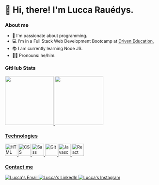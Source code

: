 # 👋 Hi, there! I'm Lucca Rauédys. 

<h3>About me</h3>

- 💙 I'm passionate about programming.
- 💻 I'm in a Full Stack Web Development Bootcamp at <a href="https://www.driven.com.br/">Driven Education.</a>
- 📚 I am currently learning Node JS.
- 🏳️‍⚧️ Pronouns: he/him.

<h3>GitHub Stats</h3>

<div align="left">
  <a href="https://github.com/luccarauedys">
  <img height="160em" src="https://github-readme-stats.vercel.app/api/top-langs/?username=luccarauedys&layout=compact&langs_count=7&theme=gotham"/>
  <img height="160em" src="https://github-readme-stats.vercel.app/api?username=luccarauedys&show_icons=true&theme=gotham&include_all_commits=true&count_private=true"/>
</div>

<h3>Technologies</h3>

<img height="40" alt="HTML" src="https://cdn.jsdelivr.net/gh/devicons/devicon/icons/html5/html5-original.svg" />
<img height="40" alt="CSS" src="https://cdn.jsdelivr.net/gh/devicons/devicon/icons/css3/css3-original.svg" />
<img height="40" alt="Sass" src="https://cdn.jsdelivr.net/gh/devicons/devicon/icons/sass/sass-original.svg" />
<img height="40" alt="Git" src="https://cdn.jsdelivr.net/gh/devicons/devicon/icons/git/git-original.svg" />
<img height="40" alt="Javascript" src="https://cdn.jsdelivr.net/gh/devicons/devicon/icons/javascript/javascript-original.svg" />
<img height="40" alt="React" src="https://cdn.jsdelivr.net/gh/devicons/devicon/icons/react/react-original.svg" />

<h3>Contact me</h3> 

<div align="left">
  <a href="mailto:luccarauedys@outlook.com">
    <img alt="Lucca's Email" src="https://img.shields.io/badge/Gmail-D14836?style=for-the-badge&logo=gmail&logoColor=white" />
  </a> 
  
  <a href="https://www.linkedin.com/in/devluccarauedys/">
    <img alt="Lucca's LinkedIn" src="https://img.shields.io/badge/LinkedIn-0077B5?style=for-the-badge&logo=linkedin&logoColor=white" />
  </a> 
  
  <a href="https://www.instagram.com/luccarauedys">
    <img alt="Lucca's Instagram" src="https://img.shields.io/badge/Instagram-E4405F?style=for-the-badge&logo=instagram&logoColor=white" />
  </a>
</div>
